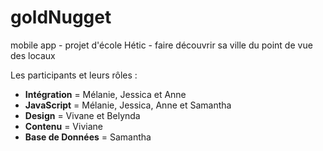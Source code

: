 # goldNugget
mobile app - projet d'école Hétic - faire découvrir sa ville du point de vue des locaux


Les participants et leurs rôles :
* __Intégration__ = Mélanie, Jessica et Anne
* __JavaScript__ = Mélanie, Jessica, Anne et Samantha
* __Design__ = Vivane et Belynda
* __Contenu__ = Viviane
* __Base de Données__ = Samantha
